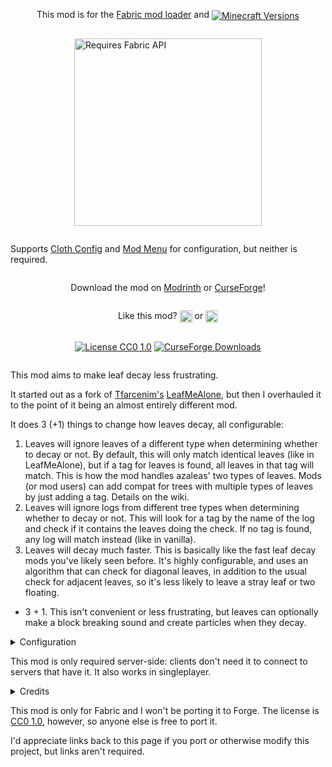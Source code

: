 <div style="display:flex;flex-direction:column;justify-content:center;align-items:center;">

This mod is for the [Fabric mod loader](https://www.fabricmc.net/) and <a href="https://www.curseforge.com/minecraft/mc-mods/leaves-us-in-peace/files"><img style="vertical-align:middle" src="https://cf.way2muchnoise.eu/versions/Minecraft_leaves-us-in-peace_all.svg" alt="Minecraft Versions"></a>

<a href="https://www.curseforge.com/minecraft/mc-mods/fabric-api/files"><img src="https://i.imgur.com/Ol1Tcf8.png" alt="Requires Fabric API" width="300"></a>

Supports [Cloth Config](https://www.curseforge.com/minecraft/mc-mods/cloth-config/files) and [Mod Menu](https://www.curseforge.com/minecraft/mc-mods/modmenu/files) for configuration, but neither is required.

Download the mod on [Modrinth](https://modrinth.com/mod/leaves-us-in-peace) or [CurseForge](https://www.curseforge.com/minecraft/mc-mods/leaves-us-in-peace)!

Like this mod?
<a href="https://coindrop.to/supersaiyansubtlety"><img height="20" style="vertical-align:middle" src="https://coindrop.to/embed-button.png" alt="Coindrop.to me"></a> or
<a href="https://ko-fi.com/supersaiyansubtlety"><img height="20" style="vertical-align:middle" src="https://i.ibb.co/4gwRR8L/p.png" alt="Buy me a coffee"></a>

<a href="https://github.com/supersaiyansubtlety/leaves_us_in_peace/blob/master/LICENSE"><img style="vertical-align:middle" src="https://img.shields.io/badge/license-CC0-green" alt="License CC0 1.0"></a>
<a href="https://www.curseforge.com/minecraft/mc-mods/leaves-us-in-peace/files"><img style="vertical-align:middle" src="https://cf.way2muchnoise.eu/full_leaves-us-in-peace_downloads.svg" alt="CurseForge Downloads"></a>

</div>

This mod aims to make leaf decay less frustrating.

It started out as a fork of [Tfarcenim's](https://github.com/Tfarcenim) [LeafMeAlone](https://github.com/Tfarcenim/LeafMeAlone), but then I overhauled it to the point of it being an almost entirely different mod.

It does 3 (+1) things to change how leaves decay, all configurable:
1) Leaves will ignore leaves of a different type when determining whether to decay or not. By default, this will only 
   match identical leaves (like in LeafMeAlone), but if a tag for leaves is found, all leaves in that tag will match. 
   This is how the mod handles azaleas' two types of leaves. Mods (or mod users) can add compat for trees with multiple 
   types of leaves by just adding a tag. Details on the wiki. 
2) Leaves will ignore logs from different tree types when determining whether to decay or not. This will look for a tag 
   by the name of the log and check if it contains the leaves doing the check. If no tag is found, any log will match 
   instead (like in vanilla).
3) Leaves will decay much faster. This is basically like the fast leaf decay mods you've likely seen before. It's 
   highly configurable, and uses an algorithm that can check for diagonal leaves, in addition to the usual check for 
   adjacent leaves, so it's less likely to leave a stray leaf or two floating.
- 3 + 1. This isn't convenient or less frustrating, but leaves can optionally make a block breaking sound and create 
   particles when they decay. 

<details>

<summary>Configuration</summary>

Configuration requires [Cloth Config](https://www.curseforge.com/minecraft/mc-mods/cloth-config/files), 
and configuring the mod in-game requires [Mod Menu](https://www.curseforge.com/minecraft/mc-mods/modmenu/files), 
but neither is required.

##### Options:

- Match leaves types: Leaves ignore leaves of other types when determining whether to decay or not
- Match logs to leaves: Leaves ignore logs of other tree types when determining whether to decay or not
- Ignore persistent leaves: Leaves ignore persistent leaves (placed by player) when determining whether to decay or not
- Accelerate leaves decay: Make leaves decay much faster
- Decay delay: Random delay between leaves decaying and updating nearby leaves. Has no effect if 'Accelerate leaves decay' is 'No'.
  - Minimum: Minimum random delay. Set minimum equal to maximum to eliminate randomness.
  - Maximum: Maximum random delay
- Update diagonal leaves: When leaves decay, update leaves diagonal to them in addition to those adjacent to them
- Do decaying leaves effect: create particles and sounds when leaves decay
- Download translation updates: Download translations from Crowdin when the game launches

</details>

This mod is only required server-side: clients don't need it to connect to servers that have it. It also works in singleplayer.

<details>

<summary>Credits</summary>

- [Tfarcenim's](https://github.com/Tfarcenim) for making LeafMeAlone.

- [glisco](https://github.com/glisco03) for making [Isometric Renders](https://github.com/glisco03/isometric-renders), which I used to create the mod icon.

</details>

This mod is only for Fabric and I won't be porting it to Forge. The license is [CC0 1.0](https://github.com/supersaiyansubtlety/leaves_us_in_peace/blob/master/LICENSE), however, so anyone else is free to port it.

I'd appreciate links back to this page if you port or otherwise modify this project, but links aren't required. 
